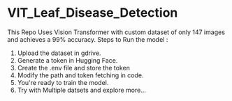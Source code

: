 # VIT_Leaf_Disease_Detection
This Repo Uses Vision Transformer with custom dataset of only 147 images and achieves a 99% accuracy.
Steps to Run the model :
1. Upload the dataset in gdrive.
2. Generate a token in Hugging Face.
3. Create the .env file and store the token
4. Modify the path and token fetching in code.
5. You're ready to train the model.
6. Try with Multiple datsets and explore more...
